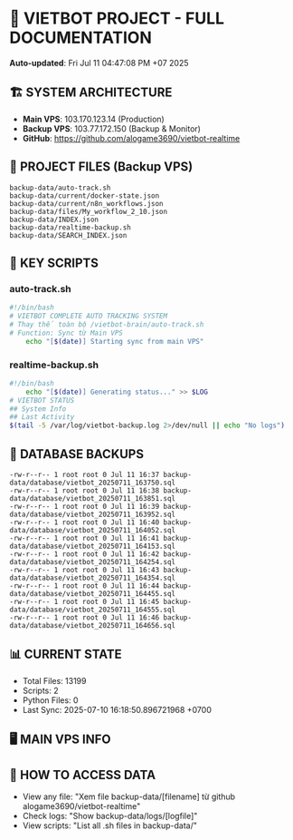 # 🤖 VIETBOT PROJECT - FULL DOCUMENTATION
**Auto-updated**: Fri Jul 11 04:47:08 PM +07 2025

## 🏗️ SYSTEM ARCHITECTURE
- **Main VPS**: 103.170.123.14 (Production)
- **Backup VPS**: 103.77.172.150 (Backup & Monitor)
- **GitHub**: https://github.com/alogame3690/vietbot-realtime

## 📁 PROJECT FILES (Backup VPS)
```
backup-data/auto-track.sh
backup-data/current/docker-state.json
backup-data/current/n8n_workflows.json
backup-data/files/My_workflow_2_10.json
backup-data/INDEX.json
backup-data/realtime-backup.sh
backup-data/SEARCH_INDEX.json
```

## 🔧 KEY SCRIPTS
### auto-track.sh
```bash
#!/bin/bash
# VIETBOT COMPLETE AUTO TRACKING SYSTEM
# Thay thế toàn bộ /vietbot-brain/auto-track.sh
# Function: Sync từ Main VPS
    echo "[$(date)] Starting sync from main VPS"
```
### realtime-backup.sh
```bash
#!/bin/bash
    echo "[$(date)] Generating status..." >> $LOG
# VIETBOT STATUS
## System Info
## Last Activity
$(tail -5 /var/log/vietbot-backup.log 2>/dev/null || echo "No logs")
```

## 💾 DATABASE BACKUPS
```
-rw-r--r-- 1 root root 0 Jul 11 16:37 backup-data/database/vietbot_20250711_163750.sql
-rw-r--r-- 1 root root 0 Jul 11 16:38 backup-data/database/vietbot_20250711_163851.sql
-rw-r--r-- 1 root root 0 Jul 11 16:39 backup-data/database/vietbot_20250711_163952.sql
-rw-r--r-- 1 root root 0 Jul 11 16:40 backup-data/database/vietbot_20250711_164052.sql
-rw-r--r-- 1 root root 0 Jul 11 16:41 backup-data/database/vietbot_20250711_164153.sql
-rw-r--r-- 1 root root 0 Jul 11 16:42 backup-data/database/vietbot_20250711_164254.sql
-rw-r--r-- 1 root root 0 Jul 11 16:43 backup-data/database/vietbot_20250711_164354.sql
-rw-r--r-- 1 root root 0 Jul 11 16:44 backup-data/database/vietbot_20250711_164455.sql
-rw-r--r-- 1 root root 0 Jul 11 16:45 backup-data/database/vietbot_20250711_164555.sql
-rw-r--r-- 1 root root 0 Jul 11 16:46 backup-data/database/vietbot_20250711_164656.sql
```

## 📊 CURRENT STATE
- Total Files: 13199
- Scripts: 2
- Python Files: 0
- Last Sync: 2025-07-10 16:18:50.896721968 +0700

## 🖥️ MAIN VPS INFO


## 🚨 HOW TO ACCESS DATA
- View any file: "Xem file backup-data/[filename] từ github alogame3690/vietbot-realtime"
- Check logs: "Show backup-data/logs/[logfile]"
- View scripts: "List all .sh files in backup-data/"
